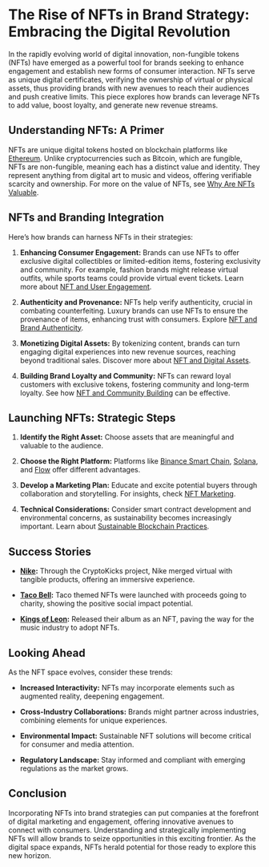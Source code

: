 # The Rise of NFTs in Brand Strategy: Embracing the Digital Revolution

In the rapidly evolving world of digital innovation, non-fungible tokens (NFTs) have emerged as a powerful tool for brands seeking to enhance engagement and establish new forms of consumer interaction. NFTs serve as unique digital certificates, verifying the ownership of virtual or physical assets, thus providing brands with new avenues to reach their audiences and push creative limits. This piece explores how brands can leverage NFTs to add value, boost loyalty, and generate new revenue streams.

## Understanding NFTs: A Primer

NFTs are unique digital tokens hosted on blockchain platforms like [Ethereum](https://ethereum.org). Unlike cryptocurrencies such as Bitcoin, which are fungible, NFTs are non-fungible, meaning each has a distinct value and identity. They represent anything from digital art to music and videos, offering verifiable scarcity and ownership. For more on the value of NFTs, see [Why Are NFTs Valuable](https://www.license-token.com/wiki/why-are-nf-ts-valuable).

## NFTs and Branding Integration

Here’s how brands can harness NFTs in their strategies:

1. **Enhancing Consumer Engagement:** Brands can use NFTs to offer exclusive digital collectibles or limited-edition items, fostering exclusivity and community. For example, fashion brands might release virtual outfits, while sports teams could provide virtual event tickets. Learn more about [NFT and User Engagement](https://www.license-token.com/wiki/nft-and-user-engagement).

2. **Authenticity and Provenance:** NFTs help verify authenticity, crucial in combating counterfeiting. Luxury brands can use NFTs to ensure the provenance of items, enhancing trust with consumers. Explore [NFT and Brand Authenticity](https://www.license-token.com/wiki/nft-and-brand-authenticity).

3. **Monetizing Digital Assets:** By tokenizing content, brands can turn engaging digital experiences into new revenue sources, reaching beyond traditional sales. Discover more about [NFT and Digital Assets](https://www.license-token.com/wiki/nft-and-digital-assets).

4. **Building Brand Loyalty and Community:** NFTs can reward loyal customers with exclusive tokens, fostering community and long-term loyalty. See how [NFT and Community Building](https://www.license-token.com/wiki/nft-community-building) can be effective.

## Launching NFTs: Strategic Steps

1. **Identify the Right Asset:** Choose assets that are meaningful and valuable to the audience.

2. **Choose the Right Platform:** Platforms like [Binance Smart Chain](https://www.binance.org), [Solana](https://solana.com), and [Flow](https://www.onflow.org) offer different advantages.

3. **Develop a Marketing Plan:** Educate and excite potential buyers through collaboration and storytelling. For insights, check [NFT Marketing](https://www.license-token.com/wiki/what-is-nft-marketing).

4. **Technical Considerations:** Consider smart contract development and environmental concerns, as sustainability becomes increasingly important. Learn about [Sustainable Blockchain Practices](https://www.license-token.com/wiki/sustainable-blockchain-practices).

## Success Stories

- **[Nike](https://www.nike.com):** Through the CryptoKicks project, Nike merged virtual with tangible products, offering an immersive experience.

- **[Taco Bell](https://www.tacobell.com):** Taco themed NFTs were launched with proceeds going to charity, showing the positive social impact potential.

- **[Kings of Leon](https://kingsofleon.com):** Released their album as an NFT, paving the way for the music industry to adopt NFTs.

## Looking Ahead

As the NFT space evolves, consider these trends:

- **Increased Interactivity:** NFTs may incorporate elements such as augmented reality, deepening engagement.

- **Cross-Industry Collaborations:** Brands might partner across industries, combining elements for unique experiences.

- **Environmental Impact:** Sustainable NFT solutions will become critical for consumer and media attention.

- **Regulatory Landscape:** Stay informed and compliant with emerging regulations as the market grows.

## Conclusion

Incorporating NFTs into brand strategies can put companies at the forefront of digital marketing and engagement, offering innovative avenues to connect with consumers. Understanding and strategically implementing NFTs will allow brands to seize opportunities in this exciting frontier. As the digital space expands, NFTs herald potential for those ready to explore this new horizon.